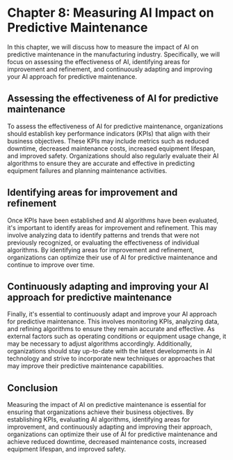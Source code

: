 Chapter 8: Measuring AI Impact on Predictive Maintenance
========================================================

In this chapter, we will discuss how to measure the impact of AI on predictive maintenance in the manufacturing industry. Specifically, we will focus on assessing the effectiveness of AI, identifying areas for improvement and refinement, and continuously adapting and improving your AI approach for predictive maintenance.

Assessing the effectiveness of AI for predictive maintenance
------------------------------------------------------------

To assess the effectiveness of AI for predictive maintenance, organizations should establish key performance indicators (KPIs) that align with their business objectives. These KPIs may include metrics such as reduced downtime, decreased maintenance costs, increased equipment lifespan, and improved safety. Organizations should also regularly evaluate their AI algorithms to ensure they are accurate and effective in predicting equipment failures and planning maintenance activities.

Identifying areas for improvement and refinement
------------------------------------------------

Once KPIs have been established and AI algorithms have been evaluated, it's important to identify areas for improvement and refinement. This may involve analyzing data to identify patterns and trends that were not previously recognized, or evaluating the effectiveness of individual algorithms. By identifying areas for improvement and refinement, organizations can optimize their use of AI for predictive maintenance and continue to improve over time.

Continuously adapting and improving your AI approach for predictive maintenance
-------------------------------------------------------------------------------

Finally, it's essential to continuously adapt and improve your AI approach for predictive maintenance. This involves monitoring KPIs, analyzing data, and refining algorithms to ensure they remain accurate and effective. As external factors such as operating conditions or equipment usage change, it may be necessary to adjust algorithms accordingly. Additionally, organizations should stay up-to-date with the latest developments in AI technology and strive to incorporate new techniques or approaches that may improve their predictive maintenance capabilities.

Conclusion
----------

Measuring the impact of AI on predictive maintenance is essential for ensuring that organizations achieve their business objectives. By establishing KPIs, evaluating AI algorithms, identifying areas for improvement, and continuously adapting and improving their approach, organizations can optimize their use of AI for predictive maintenance and achieve reduced downtime, decreased maintenance costs, increased equipment lifespan, and improved safety.
